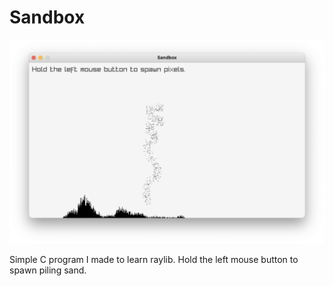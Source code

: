 # Sandbox

![Screenshot of sandbox](./assets/screenshot1.png)

Simple C program I made to learn raylib. Hold the left mouse button to spawn piling sand.

